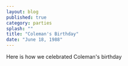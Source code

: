 ```yaml
---
layout: blog
published: true
category: parties
splash: ""
title: "Coleman's Birthday"
date: "June 18, 1988"
---
```



Here is how we celebrated Coleman's birthday
